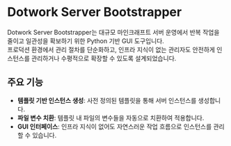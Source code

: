 # Dotwork Server Bootstrapper
Dotwork Server Bootstrapper는 대규모 마인크래프트 서버 운영에서 반복 작업을 줄이고 일관성을 확보하기 위한 Python 기반 GUI 도구입니다.  
프로덕션 환경에서 관리 절차를 단순화하고, 인프라 지식이 없는 관리자도 안전하게 인스턴스를 관리하거나 수평적으로 확장할 수 있도록 설계되었습니다.

## 주요 기능
- **템플릿 기반 인스턴스 생성**: 사전 정의된 템플릿을 통해 서버 인스턴스를 생성합니다.
- **파일 변수 치환**: 템플릿 내 파일의 변수들을 자동으로 치환하여 적용합니다.
- **GUI 인터페이스**: 인프라 지식이 없어도 자연스러운 작업 흐름으로 인스턴스를 관리할 수 있습니다.
